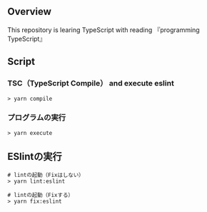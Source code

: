 ## Overview
This repository is learing TypeScript with reading 『programming TypeScript』

## Script
### TSC（TypeScript Compile） and execute eslint

```
> yarn compile
```

### プログラムの実行

```
> yarn execute
```

## ESlintの実行

```
# lintの起動（Fixはしない）
> yarn lint:eslint

# lintの起動（Fixする）
> yarn fix:eslint
```


